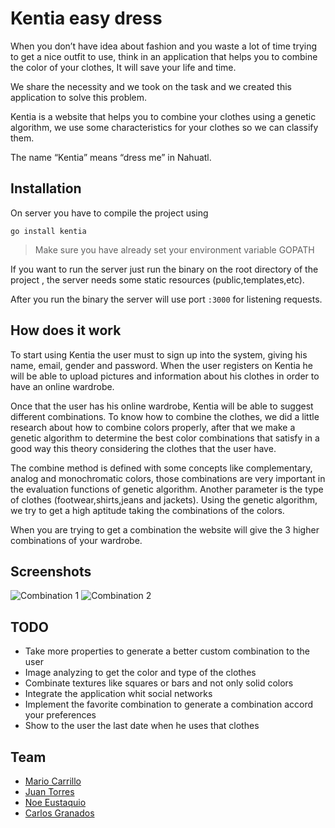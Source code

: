 # Kentia easy dress

When you don’t have idea about fashion and you waste a lot of time trying to get a nice outfit to use, think in an application that helps you to combine the color of your clothes, It will save your life and time.

We share the necessity and we took on the task and we created this application to solve this problem.

Kentia is a website that helps you to combine your clothes using a genetic algorithm, we use some characteristics for your clothes so we can classify them.

The name “Kentia” means “dress me” in Nahuatl.

## Installation

On server you have to compile the project using

```go install kentia```

>Make sure you have already set your environment variable GOPATH

If you want to run the server just run the binary on the root directory of the project , the server needs some static resources (public,templates,etc).

After you run the binary the server will use port `:3000` for listening requests.

## How does it work

To start using Kentia the user must to sign up into the system, giving his name, email, gender and password. When the user registers on Kentia he will be able to upload pictures and information about his clothes in order to have an online wardrobe.

Once that the user has his online wardrobe, Kentia will be able to suggest different combinations.
To know how to combine the clothes, we did a little research about how to combine colors properly, after that we make a genetic algorithm to determine the best color combinations that satisfy in a good way this theory considering the clothes that the user have.

The combine method is defined with some concepts like complementary, analog and monochromatic colors, those combinations are very important in the evaluation functions of genetic algorithm. Another parameter is the type of clothes (footwear,shirts,jeans and jackets). Using the genetic algorithm, we try to get a high aptitude taking the combinations of the colors.

When you are trying to get a combination the website will give the 3 higher combinations of your wardrobe.

## Screenshots
![Combination 1](http://i.imgur.com/40ftS1s.png)
![Combination 2](http://i.imgur.com/rLdLMzT.png)

## TODO

* Take more properties to generate a better custom combination to the user
* Image analyzing to get the color and type of the clothes
* Combinate textures like squares or bars and not only solid colors
* Integrate the application whit social networks
* Implement the favorite combination to generate a combination accord your preferences
* Show to the user the last date when he uses that clothes

## Team

* [Mario Carrillo](https://github.com/fiberto)
* [Juan Torres](https://github.com/JuanTorr)
* [Noe Eustaquio](https://github.com/nedorowsky)
* [Carlos Granados](https://github.com/remnanttime)
